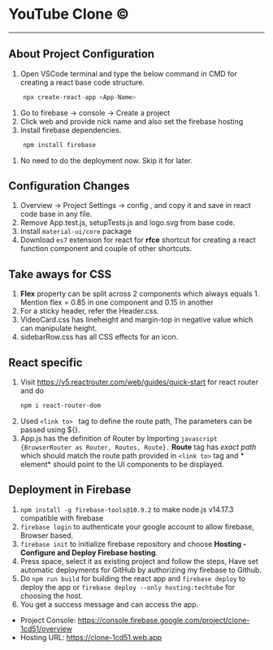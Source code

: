 # YouTube Clone &copy;
------------

## About Project Configuration

1. Open VSCode terminal and type the below command in CMD for creating a react base code structure. 
```javascript
    npx create-react-app <App-Name>
```   
1. Go to firebase -> console -> Create a project
1. Click web and provide nick name and also set the firebase hosting 
1. Install firebase dependencies.
```javascript
    npm install firebase
```
1. No need to do the deployment now. Skip it for later. 

## Configuration Changes

1. Overview -> Project Settings -> config , and copy it and save in react code base in any file.
1. Remove App.test.js, setupTests.js and logo.svg from base code.
1. Install `material-ui/core` package
1. Download `es7` extension for react for **rfce** shortcut for creating a react function component and couple of other shortcuts.

## Take aways for CSS

1. **Flex** property can be split across 2 components which always equals 1. Mention flex = 0.85 in one component and 0.15 in another
1. For a sticky header, refer the Header.css.
1. VideoCard.css has lineheight and margin-top in negative value which can manipulate height. 
1. sidebarRow.css has all CSS effects for an icon.

## React specific

1. Visit https://v5.reactrouter.com/web/guides/quick-start for react router and do 
    ```bash
    npm i react-router-dom
    ```
1. Used ```<link to> ``` tag to define the route path, The parameters can be passed using ${}. 
1. App.js has the definition of Router by Importing ```javascript {BrowserRouter as Router, Routes, Route}.``` **Route** tag has *exact path* which should match the route path provided in `<link to>` tag and * element* should point to the UI components to be displayed.

## Deployment in Firebase

1. `npm install -g firebase-tools@10.9.2` to make node.js v14.17.3 compatible with firebase
1. `firebase login` to authenticate your google account to allow firebase, Browser based.
1. `firebase init` to initialize firebase repository and choose **Hosting - Configure and Deploy Firebase hosting**. 
1. Press space, select it as existing project and follow the steps, Have set automatic deployments for GitHub by authorizing my firebase to Github.
1. Do `npm run build` for building the react app and `firebase deploy` to deploy the app or `firebase deploy --only hosting:techtube` for choosing the host.
1. You get a success message and can access the app.
 - Project Console: https://console.firebase.google.com/project/clone-1cd51/overview
 - Hosting URL: https://clone-1cd51.web.app


